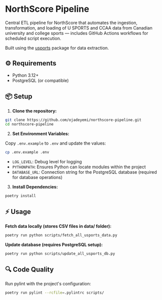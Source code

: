 # NorthScore Pipeline

Central ETL pipeline for NorthScore that automates the ingestion, transformation, and loading of U SPORTS and CCAA data from Canadian university and college sports — includes GitHub Actions workflows for scheduled script execution.

Built using the [usports](https://github.com/ojadeyemi/usports) package for data extraction.

## ⚙️ Requirements
- Python 3.12+
- PostgreSQL (or compatible)

## 📦 Setup

1. **Clone the repository:**

```bash
git clone https://github.com/ojadeyemi/northscore-pipeline.git
cd northscore-pipeline
```

2. **Set Environment Variables:**

Copy `.env.example` to `.env` and update the values:

```bash
cp .env.example .env
```

- `LOG_LEVEL`: Debug level for logging
- `PYTHONPATH`: Ensures Python can locate modules within the project
- `DATABASE_URL`: Connection string for the PostgreSQL database (required for database operations)

3. **Install Dependencies:**

```bash
poetry install
```

## ⚡ Usage

**Fetch data locally (stores CSV files in data/ folder):**
```bash
poetry run python scripts/fetch_all_usports_data.py
```

**Update database (requires PostgreSQL setup):**
```bash
poetry run python scripts/update_all_usports_db.py
```

## 🔍 Code Quality

Run pylint with the project's configuration:

```bash
poetry run pylint --rcfile=.pylintrc scripts/
```
